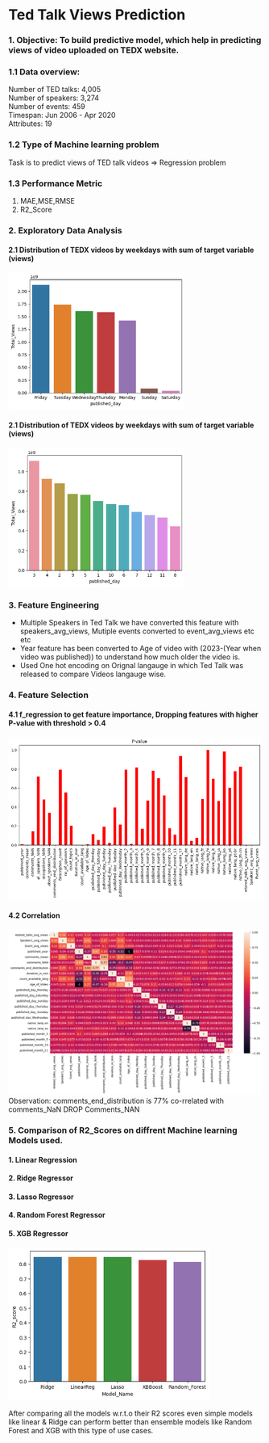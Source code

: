 # Ted Talk Views Prediction

### 1. **Objective**: To build predictive model, which help in predicting views of video uploaded on TEDX website.

### 1.1 Data overview:
Number of TED talks: 4,005<br>
Number of speakers: 3,274<br>
Number of events: 459<br>
Timespan: Jun 2006 - Apr 2020<br>
Attributes: 19<br>

### 1.2 Type of Machine learning problem
Task is to predict views of TED talk videos => Regression problem

### 1.3 Performance Metric
1. MAE,MSE,RMSE
2. R2_Score

### 2. Exploratory Data Analysis 
#### 2.1 Distribution of TEDX videos by weekdays with sum of target variable (views) 
<img src="weekdays.png" width="350"/>

#### 2.1 Distribution of TEDX videos by weekdays with sum of target variable (views) 
<img src="Month.png" width="350"/>

### 3. Feature Engineering
-  Multiple Speakers in Ted Talk we have converted this feature with speakers_avg_views, Mutiple events converted to event_avg_views etc etc
-  Year feature has been converted to Age of video with (2023-(Year when video was published)) to understand how much older the video is.
-  Used One hot encoding on Orignal langauge in which Ted Talk was released to compare Videos langauge wise.

### 4. Feature Selection

#### 4.1 f_regression to get feature importance, Dropping features with higher P-value with threshold > 0.4
<img src="feature_imp.png" width="550"/>

#### 4.2 Correlation 
<img src="correlation.png" width="550"/>
Observation: comments_end_distribution is 77% co-rrelated with comments_NaN DROP Comments_NAN

### 5. Comparison of R2_Scores on diffrent Machine learning Models used.
#### 1. Linear Regression
#### 2. Ridge Regressor 
#### 3. Lasso Regressor 
#### 4.  Random Forest Regressor  
#### 5. XGB Regressor 
<img src="scores.png" width="400"/>

After comparing all the models w.r.t.o their R2 scores even simple models like linear & Ridge can perform better than ensemble models like Random Forest and XGB with this type of use cases.


